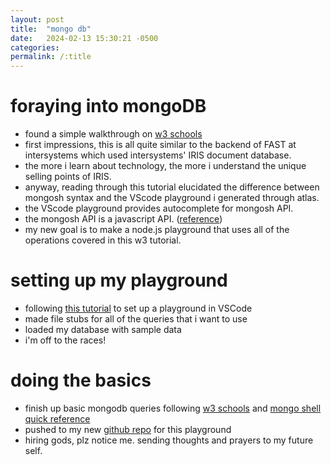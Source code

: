 ```yaml
---
layout: post
title:  "mongo db"
date:   2024-02-13 15:30:21 -0500
categories: 
permalink: /:title
---
```


# foraying into mongoDB

* found a simple walkthrough on [w3 schools](https://www.w3schools.com/mongodb/index.php)
* first impressions, this is all quite similar to the backend of FAST at intersystems which used intersystems' IRIS document database.
* the more i learn about technology, the more i understand the unique selling points of IRIS.
* anyway, reading through this tutorial elucidated the difference between mongosh syntax and the VScode playground i generated through atlas.
* the VScode playground provides autocomplete for mongosh API.
* the mongosh API is a javascript API. ([reference](https://www.mongodb.com/docs/v3.4/reference/mongo-shell/))
* my new goal is to make a node.js playground that uses all of the operations covered in this w3 tutorial.

# setting up my playground

* following [this tutorial](https://www.mongodb.com/docs/mongodb-vscode/playgrounds/) to set up a playground in VSCode
* made file stubs for all of the queries that i want to use
* loaded my database with sample data
* i'm off to the races!

# doing the basics

* finish up basic mongodb queries following [w3 schools](https://www.w3schools.com/mongodb/index.php) and [mongo shell quick reference](https://www.mongodb.com/docs/v3.4/reference/mongo-shell/)
* pushed to my new [github repo](https://github.com/lyliali/mongodb-playground) for this playground
* hiring gods, plz notice me. sending thoughts and prayers to my future self.